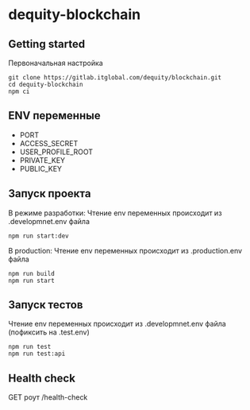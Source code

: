 # dequity-blockchain

## Getting started
Первоначальная настройка
```
git clone https://gitlab.itglobal.com/dequity/blockchain.git
cd dequity-blockchain
npm ci
```
## ENV переменные
- PORT
- ACCESS_SECRET
- USER_PROFILE_ROOT
- PRIVATE_KEY
- PUBLIC_KEY
## Запуск проекта
В режиме разработки:
Чтение env переменных происходит из .developmnet.env файла
```
npm run start:dev
```
В production:
Чтение env переменных происходит из .production.env файла
```
npm run build
npm run start
```
## Запуск тестов
Чтение env переменных происходит из .developmnet.env файла (пофиксить на .test.env)
```
npm run test
npm run test:api
```
## Health check
GET роут /health-check